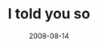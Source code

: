 ---
layout: base.njk
title : 'I told you so' 
view_title : 'I told you so' 
year : '2008' 
date : '2008-08-14' 
img_file : '/drawing/itoldyouso2.jpg' 
html_file : 'itoldyouso2' 
next_html : 'no.html' 
year_order : '365' 
permalink : "title/{{html_file}}.html"
---